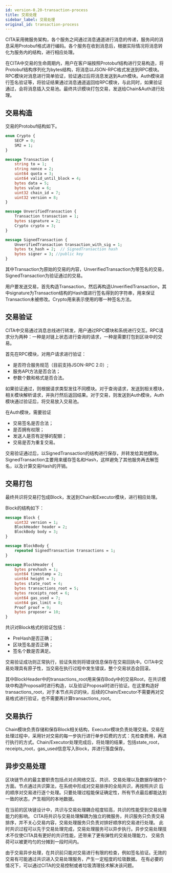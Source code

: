 ```yaml
---
id: version-0.20-transaction-process
title: 交易处理
sidebar_label: 交易处理
original_id: transaction-process
---
```


CITA采用微服务架构，各个服务之间通过消息通道进行消息的传递，服务间的消息采用Protobuf格式进行编码。各个服务在收到消息后，根据实际情况将消息转化为服务内的结构，进行相应处理。

在CITA中交易的生命周期内，用户在客户端按照Protobuf结构进行交易构造，将Protobuf结构序列化为bytes结构，将消息以JSON-RPC格式发送到RPC模块。RPC模块对消息进行简单验证，验证通过后将消息发送到Auth模块。Auth模块进行签名验证等，将验证结果通过消息通道返回给RPC模块，与此同时，如果验证通过，会将消息插入交易池。最终共识模块打包交易，发送给Chain&Auth进行处理。

## 交易构造

交易的Protobuf结构如下。

```protobuf
enum Crypto {
    SECP = 0;
    SM2 = 1;
}

message Transaction {
    string to = 1;
    string nonce = 2;
    uint64 quota = 3;
    uint64 valid_until_block = 4;
    bytes data = 5;
    bytes value = 6;
    uint32 chain_id = 7;
    uint32 version = 8;
}

message UnverifiedTransaction {
    Transaction transaction = 1;
    bytes signature = 2;
    Crypto crypto = 3;
}

message SignedTransaction {
    UnverifiedTransaction transaction_with_sig = 1;
    bytes tx_hash = 2;  // SignedTransaction hash
    bytes signer = 3; //public key
}
```

其中Transaction为原始的交易的内容，UnverifiedTransaction为带签名的交易，SignedTransaction为验证通过的交易。

用户要发送交易，首先构造Transaction，然后再构造UnverifiedTransaction，其中signature为Transaction结构的Hash值进行签名得到的字符串，用来保证Transaction未被修改。Crypto用来表示使用的哪一种签名方法。

## 交易验证

CITA中交易通过消息总线进行转发，用户通过RPC模块和系统进行交互。RPC请求分为两种：一种是对链上状态进行查询的请求，一种是需要打包到区块中的交易。

首先在RPC模块，对用户请求进行验证：

* 是否符合服务规范（目前支持JSON-RPC 2.0）;
* 服务API方法是否合法；
* 参数个数和格式是否合法。

如果验证通过，则根据请求类型发往不同模块。对于查询请求，发送到相关模块，相关模块解析请求，并执行然后返回结果。对于交易，则发送到Auth模块，Auth模块通过验证后，将交易放入交易池。

在Auth模块，需要验证

  * 交易签名是否合法；
  * 是否拥有权限；
  * 发送人是否有足够的配额；
  * 交易是否为重复交易。

交易验证通过后，以SignedTransaction的结构进行保存，并转发给其他模块。SignedTransaction主要用来缓存签名和Hash，这样避免了其他服务再去解签名，以及计算交易Hash的开销。

## 交易打包

最终共识将交易打包成Block，发送到Chain和Executor模块，进行相应处理。

Block的结构如下：

```protobuf
message Block {
    uint32 version = 1;
    BlockHeader header = 2;
    BlockBody body = 3;
}

message BlockBody {
    repeated SignedTransaction transactions = 1;
}

message BlockHeader {
    bytes prevhash = 1;
    uint64 timestamp = 2;
    uint64 height = 3;
    bytes state_root = 4;
    bytes transactions_root = 5;
    bytes receipts_root = 6;
    uint64 gas_used = 7;
    uint64 gas_limit = 8;
    Proof proof = 9;
    bytes proposer = 10;
}
```

共识对Block格式的验证包括：

  * PreHash是否正确；
  * 区块签名是否正确；
  * 签名个数是否满足。

交易验证成功则正常执行，验证失败则将错误信息保存在交易回执中。CITA中交易处理具有原子性，当交易在执行过程中发生错误，整个交易状态会回滚。

其中BlockHeader中的transactions_root用来保存Body中的交易Root，在共识模块中构造Proposal时进行构造，以及验证Proposal时进行验证。在这里构造好transactions_root，对于本节点共识的块，后续的Chain/Executor不需要再对交易格式进行验证，也不需要再计算transactions_root。

## 交易执行

Chain模块负责存储和保存Block相关结构，Executor模块负责处理交易。交易在处理过程中，采用针对交易的每一步执行进行单步扣费的方式：先检查费用，再进行执行的方式。Chain/Executor处理完成后，将处理的结果，包括state_root，receipts_root，gas_used信息写入Block，并进行落盘保存。

## 异步交易处理

区块链节点的最主要职责包括点对点网络交互、共识、交易处理以及数据存储四个方面。节点通过共识算法，在系统中形成对交易排序的全局共识，再按照共识
后的顺序对交易进行逐个处理。只要处理过程能保证确定性，所有节点最后都能达到一致的状态，产生相同的本地数据。

在当前的区块链设计中，共识与交易处理耦合程度较高，共识的性能受到交易处理能力的影响。
CITA将共识与交易处理解耦为独立的微服务，共识服务只负责交易排序，并不关心交易内容，交易处理服务只负责对排好顺序的交易进行处理。
此时共识过程可以先于交易处理完成，交易处理服务可以异步执行。异步交易处理技术不仅使CITA具有更好的共识性能，还带来了更有弹性的交易处理能力，
交易负荷可以被更均匀的分摊到一段时间内。

由于交易异步处理，在共识前只能对交易进行有限的检查，例如签名验证。无效的交易有可能通过共识进入交易处理服务，产生一定程度的垃圾数据。
在有必要的情况下，可以通过CITA的交易控制或者垃圾清理技术解决该问题。

